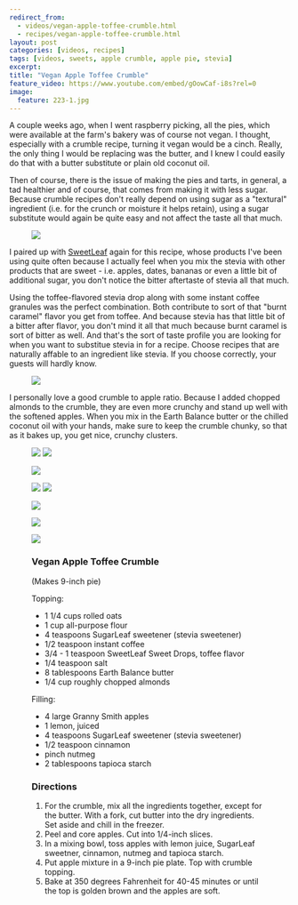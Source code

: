 ---redirect_from:   - videos/vegan-apple-toffee-crumble.html  - recipes/vegan-apple-toffee-crumble.html
layout: post
categories: [videos, recipes]
tags: [videos, sweets, apple crumble, apple pie, stevia]
excerpt: 
title: "Vegan Apple Toffee Crumble"
feature_video: https://www.youtube.com/embed/gOowCaf-i8s?rel=0
image:
  feature: 223-1.jpg
---

A couple weeks ago, when I went raspberry picking, all the pies, which were available at the farm's bakery was of course not vegan.  I thought, especially with a crumble recipe, turning it vegan would be a cinch.  Really, the only thing I would be replacing was the butter, and I knew I could easily do that with a butter substitute or plain old coconut oil.

Then of course, there is the issue of making the pies and tarts, in general, a tad healthier and of course, that comes from making it with less sugar.  Because crumble recipes don't really depend on using sugar as a "textural" ingredient (i.e. for the crunch or moisture it helps retain), using a sugar substitute would again be quite easy and not affect the taste all that much.

<figure>
    <img src="/images/223-2.jpg">
</figure> 

I paired up with [SweetLeaf](http://sweetleaf.com/) again for this recipe, whose products I've been using quite often because I actually feel when you mix the stevia with other products that are sweet - i.e. apples, dates, bananas or even a little bit of additional sugar, you don't notice the bitter aftertaste of stevia all that much.

Using the toffee-flavored stevia drop along with some instant coffee granules was the perfect combination.  Both contribute to sort of that "burnt caramel" flavor you get from toffee.  And because stevia has that little bit of a bitter after flavor, you don't mind it all that much because burnt caramel is sort of bitter as well.  And that's the sort of taste profile you are looking for when you want to substitue stevia in for a recipe.  Choose recipes that are naturally affable to an ingredient like stevia.  If you choose correctly, your guests will hardly know.

<figure>
    <img src="/images/223-8.jpg">
</figure> 

I personally love a good crumble to apple ratio.  Because I added chopped almonds to the crumble, they are even more crunchy and stand up well with the softened apples.  When you mix in the Earth Balance butter or the chilled coconut oil with your hands, make sure to keep the crumble chunky, so that as it bakes up, you get nice, crunchy clusters.



<figure class="half">
<img src="/images/223-5.jpg">
<img src="/images/223-7.jpg">
</figure>

<figure>
    <img src="/images/223-9.jpg">
</figure>

<figure class="half">
<img src="/images/223-10.jpg">
<img src="/images/223-12.jpg">
</figure>

<figure>
    <img src="/images/223-14.jpg">
</figure>
<figure>
    <img src="/images/223-15.jpg">
</figure>
<figure>
    <img src="/images/223-16.jpg">
</figure>

<figure class="ingredients" markdown="1">

### Vegan Apple Toffee Crumble

(Makes 9-inch pie)

Topping:

- 1 1/4 cups rolled oats
- 1 cup all-purpose flour
- 4 teaspoons SugarLeaf sweetener (stevia sweetener)
- 1/2 teaspoon instant coffee
- 3/4 - 1 teaspoon SweetLeaf Sweet Drops, toffee flavor
- 1/4 teaspoon salt
- 8 tablespoons Earth Balance butter
- 1/4 cup roughly chopped almonds



Filling: 

- 4 large Granny Smith apples 
- 1 lemon,  juiced
- 4 teaspoons SugarLeaf sweetener (stevia sweetener)
- 1/2 teaspoon cinnamon
- pinch nutmeg
- 2 tablespoons tapioca starch


</figure>

<figure class="directions" markdown="1">

### Directions

1. For the crumble, mix all the ingredients together, except for the butter.  With a fork, cut butter into the dry ingredients.  Set aside and chill in the freezer.
3. Peel and core apples.  Cut into 1/4-inch slices.
4. In a mixing bowl, toss apples with lemon juice, SugarLeaf sweetner, cinnamon, nutmeg and tapioca starch.
5. Put apple mixture in a 9-inch pie plate.  Top with crumble topping.
6. Bake at 350 degrees Fahrenheit for 40-45 minutes or until the top is golden brown and the apples are soft.

</figure>